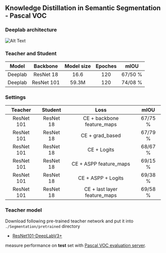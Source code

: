 ## Knowledge Distillation in Semantic Segmentation - Pascal VOC
### Deeplab architecture

![Alt Text](https://raw.githubusercontent.com/AmirMansurian/KD/main/Deeplab%20Architecture.png)

### Teacher and Student

|   Model  |  Backbone  | Model size | Epoches | mIOU |
|:----------:|:---------:|:------------:|:------------:|:----------:|
| Deeplab | ResNet 18 |    16.6    |    120    |  67/50 %   |
| Deeplab | ResNet 101 |     59.3M      |   120   |  74/08 %   |


### Settings

|   Teacher  |  Student  | Loss | mIOU |
|:----------:|:---------:|:------------:|:------------:|
| ResNet 101 | ResNet 18 |   CE + backbone feature_maps    |    67/75 %    | 
| ResNet 101 | ResNet 18 |   CE + grad_based    |    67/79 %    |  
| ResNet 101 | ResNet 18 |   CE + Logits    |    68/67 %    |  
| ResNet 101 | ResNet 18 |    CE + ASPP feature_maps    |     69/15 %   |
| ResNet 101 | ResNet 18 |    CE + ASPP + Logits    |    69/38 %   |
| ResNet 101 | ResNet 18 |    CE + last layer feature_maps    |    69/58 %   |


### Teacher model
Download following pre-trained teacher network and put it into ```./Segmentation/pretrained``` directory
- [ResNet101-DeepLabV3+](https://drive.google.com/open?id=1Pz2OT5KoSNvU5rc3w5d2R8_0OBkKSkLR)

 measure performance on **test** set with [Pascal VOC evaluation server](http://host.robots.ox.ac.uk/pascal/VOC/).
